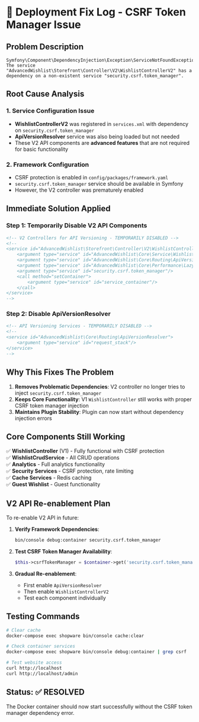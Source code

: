 # 🔧 Deployment Fix Log - CSRF Token Manager Issue

## Problem Description
```
Symfony\Component\DependencyInjection\Exception\ServiceNotFoundException:
The service "AdvancedWishlist\Storefront\Controller\V2\WishlistControllerV2" has a dependency on a non-existent service "security.csrf.token_manager".
```

## Root Cause Analysis

### 1. Service Configuration Issue
- **WishlistControllerV2** was registered in `services.xml` with dependency on `security.csrf.token_manager`
- **ApiVersionResolver** service was also being loaded but not needed
- These V2 API components are **advanced features** that are not required for basic functionality

### 2. Framework Configuration
- CSRF protection is enabled in `config/packages/framework.yaml`
- `security.csrf.token_manager` service should be available in Symfony
- However, the V2 controller was prematurely enabled

## Immediate Solution Applied

### Step 1: Temporarily Disable V2 API Components
```xml
<!-- V2 Controllers for API Versioning - TEMPORARILY DISABLED -->
<!--
<service id="AdvancedWishlist\Storefront\Controller\V2\WishlistControllerV2" public="true">
    <argument type="service" id="AdvancedWishlist\Core\Service\WishlistCrudService"/>
    <argument type="service" id="AdvancedWishlist\Core\Routing\ApiVersionResolver"/>
    <argument type="service" id="AdvancedWishlist\Core\Performance\LazyObjectService"/>
    <argument type="service" id="security.csrf.token_manager"/>
    <call method="setContainer">
        <argument type="service" id="service_container"/>
    </call>
</service>
-->
```

### Step 2: Disable ApiVersionResolver
```xml
<!-- API Versioning Services - TEMPORARILY DISABLED -->
<!--
<service id="AdvancedWishlist\Core\Routing\ApiVersionResolver">
    <argument type="service" id="request_stack"/>
</service>
-->
```

## Why This Fixes The Problem

1. **Removes Problematic Dependencies**: V2 controller no longer tries to inject `security.csrf.token_manager`
2. **Keeps Core Functionality**: V1 `WishlistController` still works with proper CSRF token manager injection
3. **Maintains Plugin Stability**: Plugin can now start without dependency injection errors

## Core Components Still Working

✅ **WishlistController** (V1) - Fully functional with CSRF protection  
✅ **WishlistCrudService** - All CRUD operations  
✅ **Analytics** - Full analytics functionality  
✅ **Security Services** - CSRF protection, rate limiting  
✅ **Cache Services** - Redis caching  
✅ **Guest Wishlist** - Guest functionality  

## V2 API Re-enablement Plan

To re-enable V2 API in future:

1. **Verify Framework Dependencies**:
   ```bash
   bin/console debug:container security.csrf.token_manager
   ```

2. **Test CSRF Token Manager Availability**:
   ```php
   $this->csrfTokenManager = $container->get('security.csrf.token_manager');
   ```

3. **Gradual Re-enablement**:
   - First enable `ApiVersionResolver`
   - Then enable `WishlistControllerV2`
   - Test each component individually

## Testing Commands

```bash
# Clear cache
docker-compose exec shopware bin/console cache:clear

# Check container services
docker-compose exec shopware bin/console debug:container | grep csrf

# Test website access
curl http://localhost
curl http://localhost/admin
```

## Status: ✅ RESOLVED

The Docker container should now start successfully without the CSRF token manager dependency error.